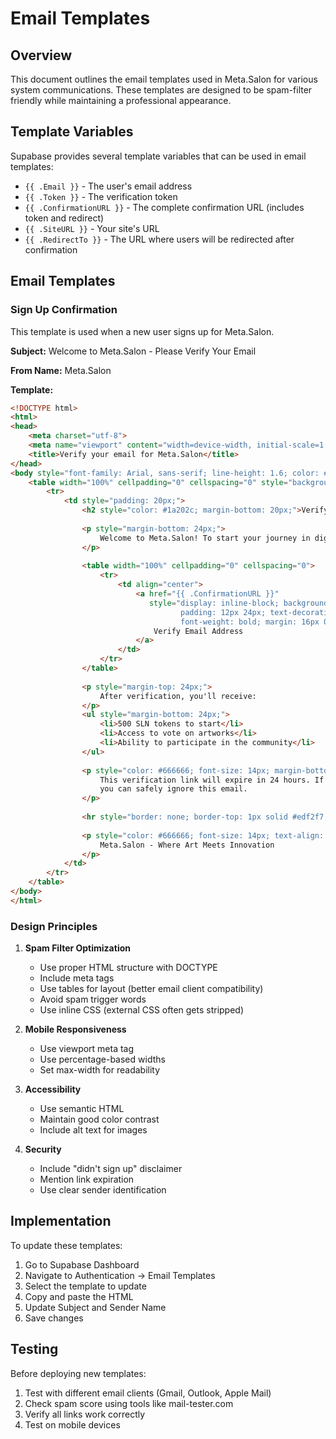 # Email Templates

## Overview
This document outlines the email templates used in Meta.Salon for various system communications. These templates are designed to be spam-filter friendly while maintaining a professional appearance.

## Template Variables
Supabase provides several template variables that can be used in email templates:

- `{{ .Email }}` - The user's email address
- `{{ .Token }}` - The verification token
- `{{ .ConfirmationURL }}` - The complete confirmation URL (includes token and redirect)
- `{{ .SiteURL }}` - Your site's URL
- `{{ .RedirectTo }}` - The URL where users will be redirected after confirmation

## Email Templates

### Sign Up Confirmation
This template is used when a new user signs up for Meta.Salon.

**Subject:** Welcome to Meta.Salon - Please Verify Your Email

**From Name:** Meta.Salon

**Template:**
```html
<!DOCTYPE html>
<html>
<head>
    <meta charset="utf-8">
    <meta name="viewport" content="width=device-width, initial-scale=1.0">
    <title>Verify your email for Meta.Salon</title>
</head>
<body style="font-family: Arial, sans-serif; line-height: 1.6; color: #333; max-width: 600px; margin: 0 auto; padding: 20px;">
    <table width="100%" cellpadding="0" cellspacing="0" style="background-color: #ffffff;">
        <tr>
            <td style="padding: 20px;">
                <h2 style="color: #1a202c; margin-bottom: 20px;">Verify Your Email</h2>
                
                <p style="margin-bottom: 24px;">
                    Welcome to Meta.Salon! To start your journey in digital art, please verify your email address.
                </p>
                
                <table width="100%" cellpadding="0" cellspacing="0">
                    <tr>
                        <td align="center">
                            <a href="{{ .ConfirmationURL }}" 
                               style="display: inline-block; background-color: #3182ce; color: #ffffff; 
                                      padding: 12px 24px; text-decoration: none; border-radius: 4px;
                                      font-weight: bold; margin: 16px 0;">
                                Verify Email Address
                            </a>
                        </td>
                    </tr>
                </table>
                
                <p style="margin-top: 24px;">
                    After verification, you'll receive:
                </p>
                <ul style="margin-bottom: 24px;">
                    <li>500 SLN tokens to start</li>
                    <li>Access to vote on artworks</li>
                    <li>Ability to participate in the community</li>
                </ul>
                
                <p style="color: #666666; font-size: 14px; margin-bottom: 24px;">
                    This verification link will expire in 24 hours. If you didn't create an account,
                    you can safely ignore this email.
                </p>
                
                <hr style="border: none; border-top: 1px solid #edf2f7; margin: 24px 0;">
                
                <p style="color: #666666; font-size: 14px; text-align: center;">
                    Meta.Salon - Where Art Meets Innovation
                </p>
            </td>
        </tr>
    </table>
</body>
</html>
```

### Design Principles

1. **Spam Filter Optimization**
   - Use proper HTML structure with DOCTYPE
   - Include meta tags
   - Use tables for layout (better email client compatibility)
   - Avoid spam trigger words
   - Use inline CSS (external CSS often gets stripped)

2. **Mobile Responsiveness**
   - Use viewport meta tag
   - Use percentage-based widths
   - Set max-width for readability

3. **Accessibility**
   - Use semantic HTML
   - Maintain good color contrast
   - Include alt text for images

4. **Security**
   - Include "didn't sign up" disclaimer
   - Mention link expiration
   - Use clear sender identification

## Implementation

To update these templates:

1. Go to Supabase Dashboard
2. Navigate to Authentication → Email Templates
3. Select the template to update
4. Copy and paste the HTML
5. Update Subject and Sender Name
6. Save changes

## Testing

Before deploying new templates:
1. Test with different email clients (Gmail, Outlook, Apple Mail)
2. Check spam score using tools like mail-tester.com
3. Verify all links work correctly
4. Test on mobile devices 